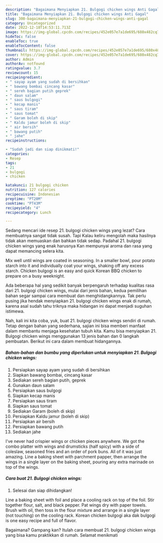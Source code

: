 ```yaml
---
description: "Bagaimana Menyiapkan 21. Bulgogi chicken wings Anti Gagal"
title: "Bagaimana Menyiapkan 21. Bulgogi chicken wings Anti Gagal"
slug: 300-bagaimana-menyiapkan-21-bulgogi-chicken-wings-anti-gagal
category: Uncategorized
date: 2022-12-18T14:53:11.713Z
image: https://img-global.cpcdn.com/recipes/452e057e7a1de695/680x482cq70/21-bulgogi-chicken-wings-foto-resep-utama.jpg
hideToc: false
enableToc: true
enableTocContent: false
thumbnail: https://img-global.cpcdn.com/recipes/452e057e7a1de695/680x482cq70/21-bulgogi-chicken-wings-foto-resep-utama.jpg
cover: https://img-global.cpcdn.com/recipes/452e057e7a1de695/680x482cq70/21-bulgogi-chicken-wings-foto-resep-utama.jpg
author: Admin
authorAv: notfound
ratingvalue: 3.7
reviewcount: 15
recipeingredient:
- " sayap ayam yang sudah di bersihkan"
- " bawang bombai cincang kasar"
- " sereh bagian putih geprek"
- " daun salam"
- " saus bulgogi"
- " kecap manis"
- " saus tiram"
- " saus tomat"
- " Garam boleh di skip"
- " Kaldu jamur boleh di skip"
- " air bersih"
- " bawang putih"
- " jahe"
recipeinstructions:

- "Sudah jadi dan siap dinikmati!"
categories:
- Resep
tags:
- 21
- bulgogi
- chicken

katakunci: 21 bulgogi chicken 
nutrition: 127 calories
recipecuisine: Indonesian
preptime: "PT20M"
cooktime: "PT43M"
recipeyield: "4"
recipecategory: Lunch

---
```



Sedang mencari ide resep 21. bulgogi chicken wings yang lezat? Cara membuatnya sangat tidak susah. Tapi Kalau keliru mengolah maka hasilnya tidak akan memuaskan dan bahkan tidak sedap. Padahal 21. bulgogi chicken wings yang enak harusnya Kan mempunyai aroma dan rasa yang dapat memancing selera kita.


Mix well until wings are coated in seasoning. In a smaller bowl, pour potato starch into it and individually coat your wings, shaking off any excess starch. Chicken bulgogi is an easy and quick Korean BBQ chicken to prepare on a busy weeknight.

Ada beberapa hal yang sedikit banyak berpengaruh terhadap kualitas rasa dari 21. bulgogi chicken wings, mulai dari jenis bahan, kedua pemilihan bahan segar sampai cara membuat dan menghidangkannya. Tak perlu pusing jika hendak menyiapkan 21. bulgogi chicken wings enak di rumah, karena asal sudah tahu triknya maka hidangan ini dapat menjadi suguhan istimewa.


Nah, kali ini kita coba, yuk, buat 21. bulgogi chicken wings sendiri di rumah. Tetap dengan bahan yang sederhana, sajian ini bisa memberi manfaat dalam membantu menjaga kesehatan tubuh kita. Kamu bisa menyiapkan 21. Bulgogi chicken wings menggunakan 13 jenis bahan dan 0 langkah pembuatan. Berikut ini cara dalam membuat hidangannya.

<!--inarticleads1-->

##### Bahan-bahan dan bumbu yang diperlukan untuk menyiapkan 21. Bulgogi chicken wings:

1. Persiapkan  sayap ayam yang sudah di bersihkan
1. Siapkan  bawang bombai, cincang kasar
1. Sediakan  sereh bagian putih, geprek
1. Gunakan  daun salam
1. Persiapkan  saus bulgogi
1. Siapkan  kecap manis
1. Persiapkan  saus tiram
1. Siapkan  saus tomat
1. Sediakan  Garam (boleh di skip)
1. Persiapkan  Kaldu jamur (boleh di skip)
1. Persiapkan  air bersih
1. Persiapkan  bawang putih
1. Sediakan  jahe


I&#39;ve never had crispier wings or chicken pieces anywhere. We got the combo platter with wings and drumsticks (half spicy) with a side of coleslaw, seasoned fries and an order of pork buns. All of it was just amazing. Line a baking sheet with parchment papper, then arrange the wings in a single layer on the baking sheet, pouring any extra marinade on top of the wings. 

<!--inarticleads2-->

##### Cara buat 21. Bulgogi chicken wings:


1. Selesai dan siap dihidangkan!

Line a baking sheet with foil and place a cooling rack on top of the foil. Stir together flour, salt, and black pepper. Pat wings dry with paper towels. Brush with oil, then toss in the flour mixture and arrange in a single layer (not touching) on the cooling rack. Korean chicken bulgogi aka dak bulgogi is one easy recipe and full of flavor. 

Bagaimana? Gampang kan? Itulah cara membuat 21. bulgogi chicken wings yang bisa kamu praktikkan di rumah. Selamat menikmati
